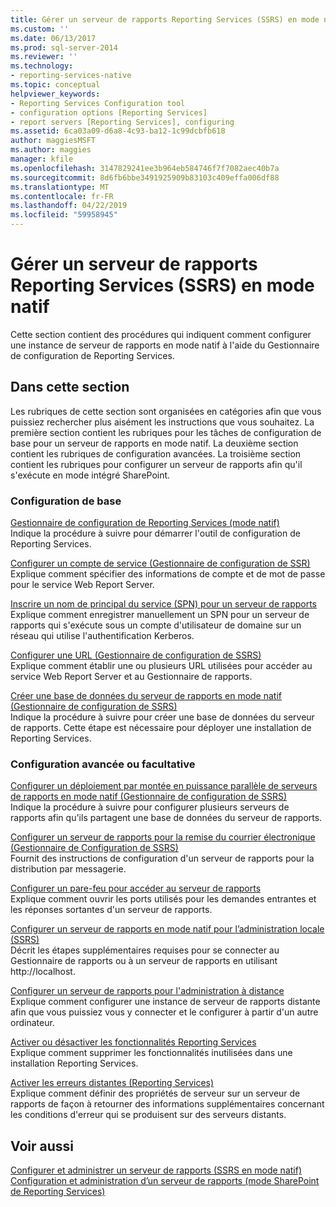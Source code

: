 ```yaml
---
title: Gérer un serveur de rapports Reporting Services (SSRS) en mode natif | Microsoft Docs
ms.custom: ''
ms.date: 06/13/2017
ms.prod: sql-server-2014
ms.reviewer: ''
ms.technology:
- reporting-services-native
ms.topic: conceptual
helpviewer_keywords:
- Reporting Services Configuration tool
- configuration options [Reporting Services]
- report servers [Reporting Services], configuring
ms.assetid: 6ca03a09-d6a8-4c93-ba12-1c99dcbfb618
author: maggiesMSFT
ms.author: maggies
manager: kfile
ms.openlocfilehash: 3147829241ee3b964eb584746f7f7082aec40b7a
ms.sourcegitcommit: 8d6fb6bbe3491925909b83103c409effa006df88
ms.translationtype: MT
ms.contentlocale: fr-FR
ms.lasthandoff: 04/22/2019
ms.locfileid: "59958945"
---
```

# <a name="manage-a-reporting-services-native-mode-report-server"></a>Gérer un serveur de rapports Reporting Services (SSRS) en mode natif
  Cette section contient des procédures qui indiquent comment configurer une instance de serveur de rapports en mode natif à l'aide du Gestionnaire de configuration de Reporting Services.  
  
## <a name="in-this-section"></a>Dans cette section  
 Les rubriques de cette section sont organisées en catégories afin que vous puissiez rechercher plus aisément les instructions que vous souhaitez. La première section contient les rubriques pour les tâches de configuration de base pour un serveur de rapports en mode natif. La deuxième section contient les rubriques de configuration avancées. La troisième section contient les rubriques pour configurer un serveur de rapports afin qu'il s'exécute en mode intégré SharePoint.  
  
### <a name="basic-configuration"></a>Configuration de base  
 [Gestionnaire de configuration de Reporting Services &#40;mode natif&#41;](../../sql-server/install/reporting-services-configuration-manager-native-mode.md)  
 Indique la procédure à suivre pour démarrer l'outil de configuration de Reporting Services.  
  
 [Configurer un compte de service &#40;Gestionnaire de configuration de SSR&#41;](../../sql-server/install/configure-a-service-account-ssrs-configuration-manager.md)  
 Explique comment spécifier des informations de compte et de mot de passe pour le service Web Report Server.  
  
 [Inscrire un nom de principal du service &#40;SPN&#41; pour un serveur de rapports](register-a-service-principal-name-spn-for-a-report-server.md)  
 Explique comment enregistrer manuellement un SPN pour un serveur de rapports qui s'exécute sous un compte d'utilisateur de domaine sur un réseau qui utilise l'authentification Kerberos.  
  
 [Configurer une URL &#40;Gestionnaire de configuration de SSRS&#41;](../install-windows/configure-a-url-ssrs-configuration-manager.md)  
 Explique comment établir une ou plusieurs URL utilisées pour accéder au service Web Report Server et au Gestionnaire de rapports.  
  
 [Créer une base de données du serveur de rapports en mode natif &#40;Gestionnaire de configuration de SSRS&#41;](../install-windows/ssrs-report-server-create-a-native-mode-report-server-database.md)  
 Indique la procédure à suivre pour créer une base de données du serveur de rapports. Cette étape est nécessaire pour déployer une installation de Reporting Services.  
  
### <a name="advanced-or-optional-configuration"></a>Configuration avancée ou facultative  
 [Configurer un déploiement par montée en puissance parallèle de serveurs de rapports en mode natif &#40;Gestionnaire de configuration de SSRS&#41;](../install-windows/configure-a-native-mode-report-server-scale-out-deployment.md)  
 Indique la procédure à suivre pour configurer plusieurs serveurs de rapports afin qu'ils partagent une base de données du serveur de rapports.  
  
 [Configurer un serveur de rapports pour la remise du courrier électronique &#40;Gestionnaire de Configuration de SSRS&#41;](../../sql-server/install/configure-a-report-server-for-e-mail-delivery-ssrs-configuration-manager.md)  
 Fournit des instructions de configuration d'un serveur de rapports pour la distribution par messagerie.  
  
 [Configurer un pare-feu pour accéder au serveur de rapports](configure-a-firewall-for-report-server-access.md)  
 Explique comment ouvrir les ports utilisés pour les demandes entrantes et les réponses sortantes d'un serveur de rapports.  
  
 [Configurer un serveur de rapports en mode natif pour l’administration locale &#40;SSRS&#41;](configure-a-native-mode-report-server-for-local-administration-ssrs.md)  
 Décrit les étapes supplémentaires requises pour se connecter au Gestionnaire de rapports ou à un serveur de rapports en utilisant http://localhost.  
  
 [Configurer un serveur de rapports pour l'administration à distance](configure-a-report-server-for-remote-administration.md)  
 Explique comment configurer une instance de serveur de rapports distante afin que vous puissiez vous y connecter et le configurer à partir d'un autre ordinateur.  
  
 [Activer ou désactiver les fonctionnalités Reporting Services](turn-reporting-services-features-on-or-off.md)  
 Explique comment supprimer les fonctionnalités inutilisées dans une installation Reporting Services.  
  
 [Activer les erreurs distantes &#40;Reporting Services&#41;](enable-remote-errors-reporting-services.md)  
 Explique comment définir des propriétés de serveur sur un serveur de rapports de façon à retourner des informations supplémentaires concernant les conditions d'erreur qui se produisent sur des serveurs distants.  
  
## <a name="see-also"></a>Voir aussi  
 [Configurer et administrer un serveur de rapports &#40;SSRS en mode natif&#41;](configure-and-administer-a-report-server-ssrs-native-mode.md)   
 [Configuration et administration d’un serveur de rapports &#40;mode SharePoint de Reporting Services&#41;](../configure-administer-report-server-reporting-services-sharepoint-mode.md)  
  
  
